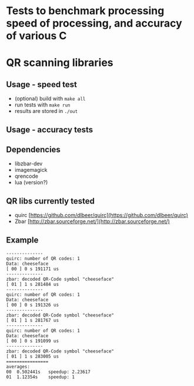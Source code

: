 # Tests to benchmark processing speed of processing, and accuracy of various C
# QR scanning libraries

## Usage - speed test

 - (optional) build with `make all`
 - run tests with `make run`
 - results are stored in `./out`

## Usage - accuracy tests

## Dependencies

 - libzbar-dev
 - imagemagick
 - qrencode
 - lua (version?)

## QR libs currently tested

 - quirc [https://github.com/dlbeer/quirc](https://github.com/dlbeer/quirc)
 - Zbar [http://zbar.sourceforge.net/](http://zbar.sourceforge.net/)

## Example

    --------------
    quirc: number of QR codes: 1
    Data: cheeseface
    [ 00 ] 0 s 191171 us
    --------------
    zbar: decoded QR-Code symbol "cheeseface"
    [ 01 ] 1 s 281484 us
    --------------
    quirc: number of QR codes: 1
    Data: cheeseface
    [ 00 ] 0 s 191326 us
    --------------
    zbar: decoded QR-Code symbol "cheeseface"
    [ 01 ] 1 s 281767 us
    --------------
    quirc: number of QR codes: 1
    Data: cheeseface
    [ 00 ] 0 s 191099 us
    --------------
    zbar: decoded QR-Code symbol "cheeseface"
    [ 01 ] 1 s 283005 us
    ================
    averages:
    00	0.502441s	speedup: 2.23617
    01	1.12354s	speedup: 1
